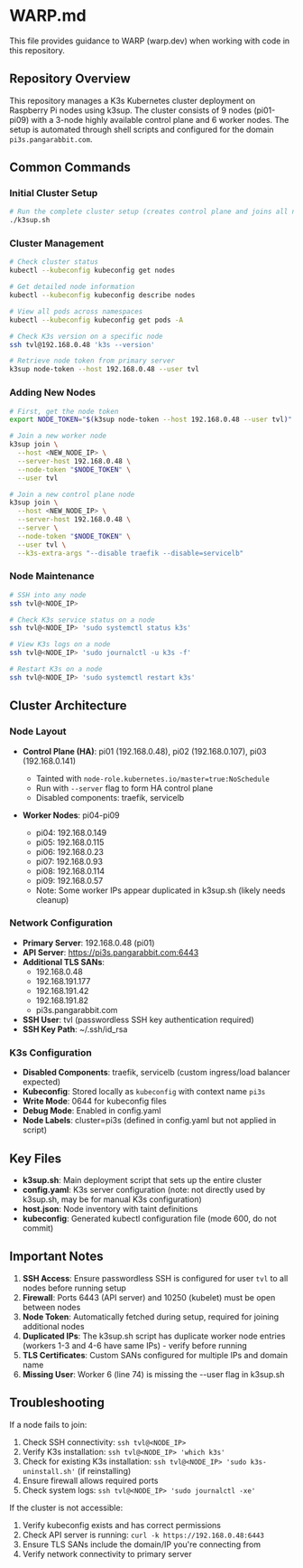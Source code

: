 # WARP.md

This file provides guidance to WARP (warp.dev) when working with code in this repository.

## Repository Overview

This repository manages a K3s Kubernetes cluster deployment on Raspberry Pi nodes using k3sup. The cluster consists of 9 nodes (pi01-pi09) with a 3-node highly available control plane and 6 worker nodes. The setup is automated through shell scripts and configured for the domain `pi3s.pangarabbit.com`.

## Common Commands

### Initial Cluster Setup
```bash
# Run the complete cluster setup (creates control plane and joins all nodes)
./k3sup.sh
```

### Cluster Management
```bash
# Check cluster status
kubectl --kubeconfig kubeconfig get nodes

# Get detailed node information
kubectl --kubeconfig kubeconfig describe nodes

# View all pods across namespaces
kubectl --kubeconfig kubeconfig get pods -A

# Check K3s version on a specific node
ssh tvl@192.168.0.48 'k3s --version'

# Retrieve node token from primary server
k3sup node-token --host 192.168.0.48 --user tvl
```

### Adding New Nodes
```bash
# First, get the node token
export NODE_TOKEN="$(k3sup node-token --host 192.168.0.48 --user tvl)"

# Join a new worker node
k3sup join \
  --host <NEW_NODE_IP> \
  --server-host 192.168.0.48 \
  --node-token "$NODE_TOKEN" \
  --user tvl

# Join a new control plane node
k3sup join \
  --host <NEW_NODE_IP> \
  --server-host 192.168.0.48 \
  --server \
  --node-token "$NODE_TOKEN" \
  --user tvl \
  --k3s-extra-args "--disable traefik --disable=servicelb"
```

### Node Maintenance
```bash
# SSH into any node
ssh tvl@<NODE_IP>

# Check K3s service status on a node
ssh tvl@<NODE_IP> 'sudo systemctl status k3s'

# View K3s logs on a node
ssh tvl@<NODE_IP> 'sudo journalctl -u k3s -f'

# Restart K3s on a node
ssh tvl@<NODE_IP> 'sudo systemctl restart k3s'
```

## Cluster Architecture

### Node Layout
- **Control Plane (HA)**: pi01 (192.168.0.48), pi02 (192.168.0.107), pi03 (192.168.0.141)
  - Tainted with `node-role.kubernetes.io/master=true:NoSchedule`
  - Run with `--server` flag to form HA control plane
  - Disabled components: traefik, servicelb

- **Worker Nodes**: pi04-pi09
  - pi04: 192.168.0.149
  - pi05: 192.168.0.115
  - pi06: 192.168.0.23
  - pi07: 192.168.0.93
  - pi08: 192.168.0.114
  - pi09: 192.168.0.57
  - Note: Some worker IPs appear duplicated in k3sup.sh (likely needs cleanup)

### Network Configuration
- **Primary Server**: 192.168.0.48 (pi01)
- **API Server**: https://pi3s.pangarabbit.com:6443
- **Additional TLS SANs**: 
  - 192.168.0.48
  - 192.168.191.177
  - 192.168.191.42
  - 192.168.191.82
  - pi3s.pangarabbit.com
- **SSH User**: tvl (passwordless SSH key authentication required)
- **SSH Key Path**: ~/.ssh/id_rsa

### K3s Configuration
- **Disabled Components**: traefik, servicelb (custom ingress/load balancer expected)
- **Kubeconfig**: Stored locally as `kubeconfig` with context name `pi3s`
- **Write Mode**: 0644 for kubeconfig files
- **Debug Mode**: Enabled in config.yaml
- **Node Labels**: cluster=pi3s (defined in config.yaml but not applied in script)

## Key Files

- **k3sup.sh**: Main deployment script that sets up the entire cluster
- **config.yaml**: K3s server configuration (note: not directly used by k3sup.sh, may be for manual K3s configuration)
- **host.json**: Node inventory with taint definitions
- **kubeconfig**: Generated kubectl configuration file (mode 600, do not commit)

## Important Notes

1. **SSH Access**: Ensure passwordless SSH is configured for user `tvl` to all nodes before running setup
2. **Firewall**: Ports 6443 (API server) and 10250 (kubelet) must be open between nodes
3. **Node Token**: Automatically fetched during setup, required for joining additional nodes
4. **Duplicated IPs**: The k3sup.sh script has duplicate worker node entries (workers 1-3 and 4-6 have same IPs) - verify before running
5. **TLS Certificates**: Custom SANs configured for multiple IPs and domain name
6. **Missing User**: Worker 6 (line 74) is missing the --user flag in k3sup.sh

## Troubleshooting

If a node fails to join:
1. Check SSH connectivity: `ssh tvl@<NODE_IP>`
2. Verify K3s installation: `ssh tvl@<NODE_IP> 'which k3s'`
3. Check for existing K3s installation: `ssh tvl@<NODE_IP> 'sudo k3s-uninstall.sh'` (if reinstalling)
4. Ensure firewall allows required ports
5. Check system logs: `ssh tvl@<NODE_IP> 'sudo journalctl -xe'`

If the cluster is not accessible:
1. Verify kubeconfig exists and has correct permissions
2. Check API server is running: `curl -k https://192.168.0.48:6443`
3. Ensure TLS SANs include the domain/IP you're connecting from
4. Verify network connectivity to primary server

